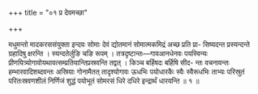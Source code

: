 +++
title = "०१ प्र देवमच्छा"

+++

मधुमन्तो मादकरससंयुक्ता इन्दवः सोमाः देवं द्योतमानं सोमात्मकमिद्रं अच्छ प्रति प्रा- सिष्यदन्त प्रस्यन्दन्ते ग्रहादिषु क्षरन्ति । स्यन्दतेर्लुङि चङि रूपम् । तत्रदृष्टान्तः—गावआनधेनवः पयस्विन्यः प्रीणयित्र्योगावोयथावत्सम्प्रतियान्तिप्रस्रवन्ति तद्वत् । किञ्च बर्हिषदः बर्हिषि सीद- न्तः वचनावन्तः हम्भारवादिशब्दवन्तः अस्रियाः गोनामैतत् तादृश्योगावः ऊधभिः पयोधारकैः स्वैः स्वैरूधभिः ताभ्यः परिस्रुतं परितःस्रवणशीलं निर्णिजं शुद्धं पयोभूतं सोमरसं धिरे दधिरे इन्द्रार्थं धारयन्ति ॥ १ ॥